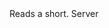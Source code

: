<function name="ReadShort" parent="bf_read" type="classfunc">
	<description>
		Reads a short.
		<added version="0.4"></added>
	</description>
	<realm>Server</realm>
	<rets>
		<ret name="value" type="number"></ret>
	</rets>
</function>